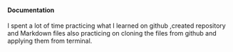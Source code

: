
#### Documentation

I spent a lot of time practicing what I learned on github ,created repository and Markdown files
also practicing on cloning the files from github and applying them from terminal.
